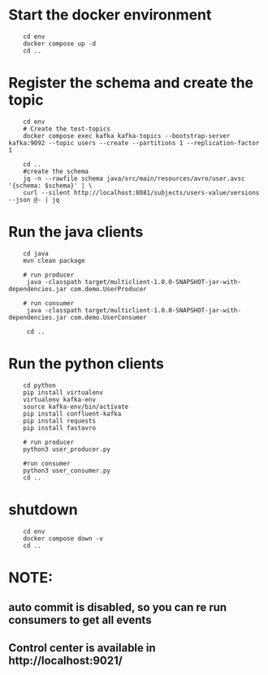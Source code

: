 # Start the docker environment

```shell
    cd env
    docker compose up -d
    cd ..
```

# Register the schema and create the topic

```shell
    cd env
    # Create the test-topics
    docker compose exec kafka kafka-topics --bootstrap-server kafka:9092 --topic users --create --partitions 1 --replication-factor 1

    cd ..
    #create the schema
    jq -n --rawfile schema java/src/main/resources/avro/user.avsc  '{schema: $schema}' | \
    curl --silent http://localhost:8081/subjects/users-value/versions --json @- | jq
```

# Run the java clients

```shell
    cd java
    mvn clean package 

    # run producer
     java -classpath target/multiclient-1.0.0-SNAPSHOT-jar-with-dependencies.jar com.demo.UserProducer

    # run consumer
     java -classpath target/multiclient-1.0.0-SNAPSHOT-jar-with-dependencies.jar com.demo.UserConsumer
     
     cd .. 
```

# Run the python clients

```shell
    cd python
    pip install virtualenv
    virtualenv kafka-env
    source kafka-env/bin/activate
    pip install confluent-kafka
    pip install requests
    pip install fastavro

    # run producer
    python3 user_producer.py

    #run consumer
    python3 user_consumer.py
    cd ..
```

# shutdown

```shell
    cd env
    docker compose down -v
    cd ..
```

# NOTE: 

## auto commit is disabled, so you can re run consumers to get all events

## Control center is available in http://localhost:9021/
